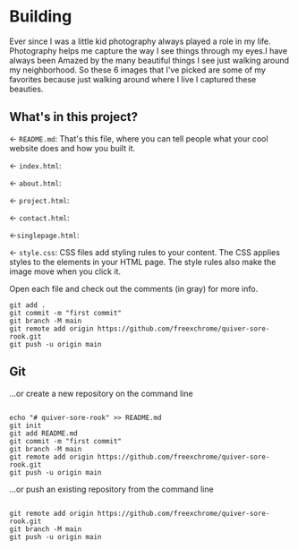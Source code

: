 # Building

Ever since I was a little kid photography always played a role in my
life. Photography helps me capture the way I see things through my
eyes.I have always been Amazed by the many beautiful things I see just
walking around my neighborhood. So these 6 images that I've picked are
some of my favorites because just walking around where I live I
captured these beauties.

## What's in this project?

← `README.md`: That's this file, where you can tell people what your cool website does and how you built it.

← `index.html`: 

← `about.html`:

← `project.html`:

← `contact.html`:

←`singlepage.html`:

← `style.css`: CSS files add styling rules to your content. The CSS applies styles to the elements in your HTML page. The style rules also make the image move when you click it.

Open each file and check out the comments (in gray) for more info.

```
git add .
git commit -m "first commit"
git branch -M main
git remote add origin https://github.com/freexchrome/quiver-sore-rook.git
git push -u origin main
```










## Git

...or create a new repository on the command line

```

echo "# quiver-sore-rook" >> README.md
git init
git add README.md
git commit -m "first commit"
git branch -M main
git remote add origin https://github.com/freexchrome/quiver-sore-rook.git
git push -u origin main
```

…or push an existing repository from the command line

```

git remote add origin https://github.com/freexchrome/quiver-sore-rook.git
git branch -M main
git push -u origin main
```
